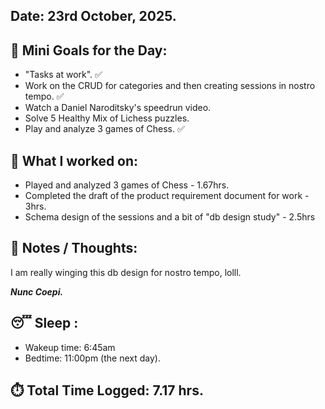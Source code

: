 ## Date: 23rd October, 2025.

## 🎯 Mini Goals for the Day:
- "Tasks at work".  ✅
- Work on the CRUD for categories and then creating sessions in nostro tempo. ✅
- Watch a Daniel Naroditsky's speedrun video. 
- Solve 5 Healthy Mix of Lichess puzzles.
- Play and analyze 3 games of Chess. ✅
## 📖 What I worked on:
- Played and analyzed 3 games of Chess - 1.67hrs.
- Completed the draft of the product requirement document for work - 3hrs.
- Schema design of the sessions and a bit of "db design study" - 2.5hrs
## 📝 Notes / Thoughts:
I am really winging this db design for nostro tempo, lolll. 

**_Nunc Coepi._**
## 😴 Sleep :
- Wakeup time: 6:45am
- Bedtime: 11:00pm (the next day).
## ⏱️ Total Time Logged:  7.17 hrs.